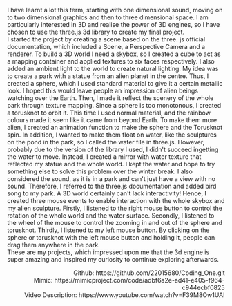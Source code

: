 I have learnt a lot this term, starting with one dimensional sound, moving on to two dimensional graphics and then to three dimensional space. I am particularly interested in 3D and realise the power of 3D engines, so I have chosen to use the three.js 3d library to create my final project. <br>
  I started the project by creating a scene based on the three. js official documentation, which included a Scene, a Perspective Camera and a renderer. To build a 3D world I need a skybox, so I created a cube to act as a mapping container and applied textures to six faces respectively. I also added an ambient light to the world to create natural lighting. My idea was to create a park with a statue from an alien planet in the centre. Thus, I created a sphere, which I used standard material to give it a certain metallic look. I hoped this would leave people an impression of alien beings watching over the Earth. Then, I made it reflect the scenery of the whole park through texture mapping. Since a sphere is too monotonous, I created a torusknot to orbit it. This time I used normal material, and the rainbow colours made it seem like it came from beyond Earth. To make them more alien, I created an animation function to make the sphere and the Torusknot spin. In addition, I wanted to make them float on water, like the sculptures on the pond in the park, so I called the water file in three.js. However, probably due to the version of the library I used, I didn't succeed ingetting the water to move. Instead, I created a mirror with water texture that reflected my statue and the whole world. I kept the water and hope to try something else to solve this problem over the winter break. I also considered the sound, as it is in a park and can't just have a view with no sound. Therefore, I referred to the three.js documentation and added bird song to my park. A 3D world certainly can't lack interactivity! Hence, I created three mouse events to enable interaction with the whole skybox and my alien sculpture. Firstly, I listened to the right mouse button to control the rotation of the whole world and the water surface. Secondly, I listened to the wheel of the mouse to control the zooming in and out of the sphere and torusknot. Thirdly, I listened to my left mouse button. By clicking on the sphere or torusknot with the left mouse button and holding it, people can drag them anywhere in the park. <br>
  These are my projects, which impressed upon me that the 3d engine is super amazing and inspired my curiosity to continue exploring afterwards. 

<div align="right">
Github: https://github.com/22015680/Coding_One.git<br>
Mimic: https://mimicproject.com/code/adbf6a2e-ad41-e405-f964-c944ecbf0825<br>
Video Description: https://www.youtube.com/watch?v=F39M8Ow1UAI
</div>
